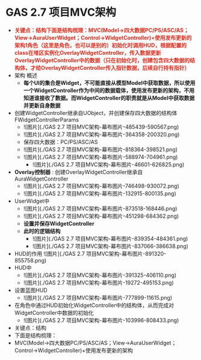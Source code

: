 # GAS 2.7 项目MVC架构
- <font color=#DC2D1E>**关键点：结构下面是结构梳理：MVC(Model->四大数据PC/PS/ASC/AS；View->AuraUserWidget；Control->WidgetController)+使用发布更新的架构1角色（这里是角色，也可以是别的）初始化时调用HUD，根据配置的class在堆区实例化OverlayWidgetController，传入数据更新OverlayWidgetController中的数据（只在初始化时，创建包含四大数据的结构体，才给OverlayWidgetController传入指针数据，后续自行持有指针）**</font>
- 架构 概述
    - **每个UI的集合是Widget，不可能直接从模型Model中获取数据，所以使用一个WidgetController作为中间的数据载体，使用发布更新的架构，不用知道谁接收了数据。而WidgetController的职责就是从Model中获取数据并更新自身数据**
- 创建WidgetController继承自UObject，并创建保存四大数据的结构体FWidgetControllerParams
    -  ![图片](./GAS 2.7 项目MVC架构-幕布图片-485439-590567.png)
    -  ![图片](./GAS 2.7 项目MVC架构-幕布图片-364358-200320.png)
    - 保存四大数据：PC/PS/ASC/AS
    -  ![图片](./GAS 2.7 项目MVC架构-幕布图片-818364-398521.png)
    -  ![图片](./GAS 2.7 项目MVC架构-幕布图片-588974-704961.png)
        -  ![图片](./GAS 2.7 项目MVC架构-幕布图片-46601-626825.png)
- **Overlay控制器** : 创建OverlayWidgetController继承自AuraWidgetController
    -  ![图片](./GAS 2.7 项目MVC架构-幕布图片-746498-930072.png)
    -  ![图片](./GAS 2.7 项目MVC架构-幕布图片-132915-800135.png)
- UserWidget中
    -  ![图片](./GAS 2.7 项目MVC架构-幕布图片-873518-168446.png)
    -  ![图片](./GAS 2.7 项目MVC架构-幕布图片-451298-684362.png)
    - **设置并保存WidgetController**
    - **此时的逻辑结构**
        -  ![图片](./GAS 2.7 项目MVC架构-幕布图片-839354-484361.png)
        -  ![图片](./GAS 2.7 项目MVC架构-幕布图片-837066-386638.png)
- HUD的作用 ![图片](./GAS 2.7 项目MVC架构-幕布图片-891320-855758.png)
- HUD中
    -  ![图片](./GAS 2.7 项目MVC架构-幕布图片-391325-406110.png)
    -  ![图片](./GAS 2.7 项目MVC架构-幕布图片-19272-495153.png)
- 设置蓝图HUD
    -  ![图片](./GAS 2.7 项目MVC架构-幕布图片-777899-11615.png)
- 在角色中通过HUD初始化WidgetController中的结构体，从而完成对WidgetController中数据的初始化
    -  ![图片](./GAS 2.7 项目MVC架构-幕布图片-103996-808433.png)
- 关键点：结构
- 下面是结构梳理：
- MVC(Model->四大数据PC/PS/ASC/AS；View->AuraUserWidget；Control->WidgetController)+使用发布更新的架构